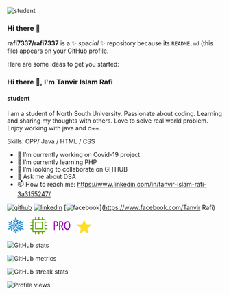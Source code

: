 ![student](https://scontent.fdac136-1.fna.fbcdn.net/v/t39.30808-6/279771150_3106726496308918_9039136056781035028_n.jpg?_nc_cat=106&ccb=1-7&_nc_sid=09cbfe&_nc_eui2=AeHFTt1DsCaoYzGu5DHd-S-_t-2I3x5D6bm37YjfHkPpuWwB4DJjulb_3diVKgqKOQhdlVw1LBIFMBz59-XNp7om&_nc_ohc=aHodCQWKxzMAX-r7IiH&tn=MS-t3065JzzOL0UQ&_nc_ht=scontent.fdac136-1.fna&oh=00_AT9zmkemX2d63qDIAaNd2JJsiu-DkkL1kOpitFbJoIzAOQ&oe=62F348AD)

### Hi there 👋


**rafi7337/rafi7337** is a ✨ _special_ ✨ repository because its `README.md` (this file) appears on your GitHub profile.

Here are some ideas to get you started:

### Hi there 👋, I'm Tanvir Islam Rafi
#### student


I am a student of North South University. Passionate about coding. Learning and sharing my thoughts with others. Love to solve real world problem. Enjoy working with java and c++.

Skills:  CPP/ Java / HTML / CSS

- 🔭 I’m currently working on Covid-19 project 
- 🌱 I’m currently learning PHP 
- 👯 I’m looking to collaborate on GITHUB 
- 💬 Ask me about DSA 
- 📫 How to reach me: https://www.linkedin.com/in/tanvir-islam-rafi-3a3155247/ 


[<img src='https://cdn.jsdelivr.net/npm/simple-icons@3.0.1/icons/github.svg' alt='github' height='40'>](https://github.com/rafi7337)  [<img src='https://cdn.jsdelivr.net/npm/simple-icons@3.0.1/icons/linkedin.svg' alt='linkedin' height='40'>](https://www.linkedin.com/in/https://www.linkedin.com/in/tanvir-islam-rafi-3a3155247//)  [<img src='https://cdn.jsdelivr.net/npm/simple-icons@3.0.1/icons/facebook.svg' alt='facebook' height='40'>](https://www.facebook.com/Tanvir Rafi)  

<a href='https://archiveprogram.github.com/'><img src='https://raw.githubusercontent.com/acervenky/animated-github-badges/master/assets/acbadge.gif' width='40' height='40'></a> <a href='https://docs.github.com/en/developers'><img src='https://raw.githubusercontent.com/acervenky/animated-github-badges/master/assets/devbadge.gif' width='40' height='40'></a> <a href='https://github.com/pricing'><img src='https://raw.githubusercontent.com/acervenky/animated-github-badges/master/assets/pro.gif' width='40' height='40'></a> <a href='https://stars.github.com/'><img src='https://raw.githubusercontent.com/acervenky/animated-github-badges/master/assets/starbadge.gif' width='35' height='35'></a> 

![GitHub stats](https://github-readme-stats.vercel.app/api?username=rafi7337&show_icons=true)  

![GitHub metrics](https://metrics.lecoq.io/rafi7337)  

![GitHub streak stats](https://github-readme-streak-stats.herokuapp.com/?user=rafi7337)  

![Profile views](https://gpvc.arturio.dev/rafi7337)  
